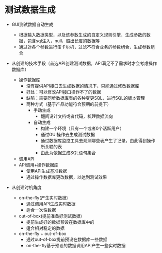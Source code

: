 # 测试数据生成

- GUI测试数据自动生成
    - 根据输入数据类型，以及该参数生成的自定义规则引擎，生成参数的数据，包含sql注入，null，超出长度的数据等
    - 通过对各个参数进行笛卡尔机，过滤不符合业务的参数组合，生成参数组合

- 从创建的技术手段（首选API创建测试数据，API满足不了需求时才会考虑操作数据库）
    - 操作数据库
        - 没有提供API接口去生成数据的情况下，只能通过修改数据库
        - 好处：可以修改API接口操作不了的数据
        - 缺陷：需要同步数据库表的各种变更SQL，进行SQL的版本管理
        - 两种方式（基于产品功能符合预期的前提下）
            - 手动生成
                - 翻阅设计文档或者代码，梳理数据流向
            - 自动生成
                - 构建一个环境（只有一个或者0个活跃用户）
                - 通过GUI操作去生成测试数据
                - 通过数据库监控工具去观测哪些表产生了记录，由此得到操作所关联的表
                - 由此为依据生成SQL语句集合
    - 调用API
    - API调用+操作数据库
        - 使用API生成基准数据
        - 通过操作数据库更改数据，以达到测试效果

- 从创建时机角度
    - on-the-fly(产生实时数据)
        - 通过调用API生成实时数据
        - 适合一次性数据
    - out-of-box(提前准备好测试数据)
        - 提前生成好的数据预设在数据库中的
        - 适合相对稳定的数据
    - on-the-fly + out-of-box
        - 通过out-of-box提前预设在数据库一些数据
        - on-the-fly基于预设的数据调用API产生一些实时数据